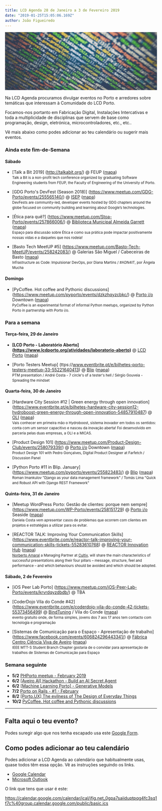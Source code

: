 ```yaml
---
title: LCD Agenda 28 de Janeiro a 3 de Fevereiro 2019
date: "2019-01-25T15:05:06.169Z"
author: João Figueiredo
---
```


<img src="burnt-coding.jpg" /><br />


Na LCD Agenda procuramos divulgar eventos no Porto e arredores sobre temáticas que interessam à Comunidade do LCD Porto.

Focamos-nos portanto em Fabricação Digital, Instalações Intercativas e toda a multiplicidade de disciplinas que servem de base como programação, design, eletrónica, microcontroladores, etc., etc..

Vê mais abaixo como podes adicionar ao teu calendário ou sugerir mais eventos.



### Ainda este fim-de-Semana


#### Sábado

* [Talk a Bit 2019]
(http://talkabit.org/)
@ FEUP ([mapa](https://goo.gl/maps/j8oKnpDZQ412))
<br /><small>
Talk a Bit is a non-profit tech conference organized by graduating Software Engineering students from FEUP, the Faculty of Engineering of the University of Porto.
</small>

* [GDG Porto's DevFest (Season 2018)]
(https://www.meetup.com/GDG-Porto/events/255565140/)
@ [ISEP](http://www.isep.ipp.pt/)
([mapa](https://goo.gl/maps/R25kzxeCk682))
<br /><small>
DevFests are community-led, developer events hosted by GDG chapters around the globe focused on community building and learning about Google’s technologies.
</small>


* [Ética para quê?]
(https://www.meetup.com/Stoa-Porto/events/257866006/)
@ [Biblioteca Municipal Almeida Garrett](https://bmp.cm-porto.pt/bmag)
([mapa](https://goo.gl/maps/QEPjUGjyDET2))
<br /><small>
Espaço para discussão sobre Ética e como sua prática pode impactar positivamente nossas vidas e a daqueles que nos rodeia!
</small>

* [Basto Tech MeetUP #5]
(https://www.meetup.com/Basto-Tech-MeetUP/events/258242083/)
@ Galerias São Miguel / Cabeceiras de Basto
([mapa](https://goo.gl/maps/jtVQJKUSoh92))
<br /><small>
Infrastructure as Code: Impulsionar DevOps, por Diana Martins / #ADN4IT, por Ângela Mucha
</small>


#### Domingo

* [PyCoffee. Hot coffee and Pythonic discussions]
(https://www.meetup.com/pyporto/events/dzkzhqyzcbkc/)
@ [Porto i/o](http://porto.io/) Downtown
([mapa](https://maps.google.com/?cid=12457545381001472324))
<br /><small>
PyCoffee is an experimental format of informal Python meetups, organized by Python Porto in partnership with Porto i/o.
</small>

### Para a semana

#### Terça-feira, 29 de Janeiro

* **[LCD Porto - Laboratório Aberto]
(https://www.lcdporto.org/atividades/laboratorio-aberto)**
@ [LCD Porto](https://lcdporto.org/)
([mapa](https://goo.gl/maps/A65zj4ZXTrp))

* [Porto Testers Meetup]
(ttps://www.eventbrite.pt/e/bilhetes-porto-testers-meetup-33-55221640413)
@ [Blip](https://www.blip.pt/)
([mapa](https://maps.google.com/?cid=12241631696413520772))
<br /><small>
PTM presentation / André Costa - 7 circle's of a tester's hell / Sérgio Gouveia - Spreading the mindset
</small>


#### Quarta-feira, 30 de Janeiro

* [Hardware City Session #12 | Green energy through open innovation]
(https://www.eventbrite.pt/e/bilhetes-hardware-city-session12-hydroboost-green-energy-through-open-innovation-54857910487)
@ [OLI](https://www.oli-world.com/pt/)
([mapa](https://goo.gl/maps/Hj1MPmQhEPA2))
<br /><small>
Vais conhecer em primeira mão o Hydroboost, sistema inovador em todos os sentidos: conta com um sensor capacitivo e nasceu da inovação aberta! Foi desenvolvido em parceria pelas duas empresas, a OLI e a MICAS.
</small>

* [Product Design 101]
(https://www.meetup.com/Product-Design-Club/events/258079339/)
@ [Porto i/o](http://porto.io/) Downtown
([mapa](https://maps.google.com/?cid=12457545381001472324))
<br /><small>
Product Design 101 with Pedro Gonçalves, Digital Product Designer at Farfetch / Discussion Panel
</small>

* [Python Porto #11 in Blip. January]
(https://www.meetup.com/pyporto/events/255823483/)
@ [Blip](https://www.blip.pt/)
([mapa](https://maps.google.com/?cid=12241631696413520772))
<br /><small>
Roman Imankulov "Django as your data management framework" /
Tomás Lima "Quick and Robust API with Django REST Framework"
</small>


#### Quinta-feira, 31 de Janeiro

* [Meetup WordPress Porto: Gestão de clientes: porque nem sempre]
(https://www.meetup.com/WP-Porto/events/258151729)
@ [Porto i/o](http://porto.io/) Seaside
([mapa](https://maps.google.com/?cid=5216069477065432958))
<br /><small>
Daniela Costa vem apresentar casos de problemas que ocorrem com clientes em projetos e estratégias a utilizar para os evitar.
</small>

* [REACTOR TALK: Improving Your Communication Skills]
(https://www.eventbrite.com/e/reactor-talk-improving-your-communication-skills-tickets-55283610768)
@ [REACTOR Innovation Hub](https://reactorhub.io/)
([mapa](https://goo.gl/maps/jHDyounA2Ds))
<br /><small>
[Norberto Amaral](https://www.linkedin.com/in/norbertoamaral/) a Managing Partner at [Cultiv](http://cultiv.pt/), will share the main characteristics of successful presentations along their four pillars – message, structure, feel and performance – and which behaviours should be avoided and which should be adopted.
</small>


#### Sábado, 2 de Fevereiro

* [iOS Peer Lab Porto]
(https://www.meetup.com/iOS-Peer-Lab-Porto/events/krvrdqyzdbdb/)
@ TBA

* [CoderDojo Vila do Conde #42]
(https://www.eventbrite.com/e/coderdojo-vila-do-conde-42-tickets-55373456499)
@ [BindTuning](https://bindtuning.com/) / Vila do Conde
([mapa](https://goo.gl/maps/Wyxbbj969Ry))
<br /><small>
evento gratuito onde, de forma simples, jovens dos 7 aos 17 anos tem contacto com tecnologia e programação
</small>

* [Sistemas de Comunicação para o Espaço - Apresentação de trabalho]
(https://www.facebook.com/events/606824296443341/)
@ [Fábrica Centro Ciência Viva de Aveiro](http://www.ua.pt/fabrica/contacts.aspx)
([mapa](https://goo.gl/maps/sYPesWbf5Ts))
<br /><small>
IEEE MTT-S Student Branch Chapter gostaria de o convidar para apresentação de trabalhos de Sistemas de Comunicação para Espaço
</small>


### Semana seguinte

* **5/2** [PHPorto meetup - February 2019](https://www.meetup.com/PHPorto/events/257953062/)
* **6/2** [[Aveiro AI] Hackathon - Build an AI Secret Agent](https://www.meetup.com/Aveiro-AI/events/256913510/)
* **6/2** [[Machine Learning Porto] - Generative Models](https://www.meetup.com/Machine-Learning-Porto/events/258293218/)
* **7/2** [Porto on Rails - #1 - February ](https://www.meetup.com/Porto-on-Rails/events/258239568/)
* **8/2** [[Porto.UX] The evilness of The Design of Everyday Things](https://www.meetup.com/PortoUX/events/258078991/)
* **10/2** [PyCoffee. Hot coffee and Pythonic discussions](https://www.meetup.com/pyporto/events/dzkzhqyzdbnb/)



---

## Falta aqui o teu evento?

Podes suregir algo que nos tenha escapado usa este [Google Form](https://docs.google.com/forms/d/e/1FAIpQLSd_lOqzaRXBpCmAbJ9ODMuWPgkLzaN4xABgRX6HXPpDSDUB7Q/viewform?usp=sf_link).

## Como podes adicionar ao teu calendário

Podes adicionar a LCD Agenda ao calendário que habitualmente usas, quase todos têm essa opção. Vê as instruções seguindo os links.

* [Google Calendar](https://support.google.com/calendar/answer/37100?co=GENIE.Platform%3DDesktop&hl=en)
* [Microsoft Outlook](https://support.office.com/en-us/article/Import-or-subscribe-to-a-calendar-in-Outlook-com-cff1429c-5af6-41ec-a5b4-74f2c278e98c)

O link que tens que usar é este:

https://calendar.google.com/calendar/ical/jfig.net_0gpa7saiiduptpqg4fc3sq1f7c%40group.calendar.google.com/public/basic.ics
